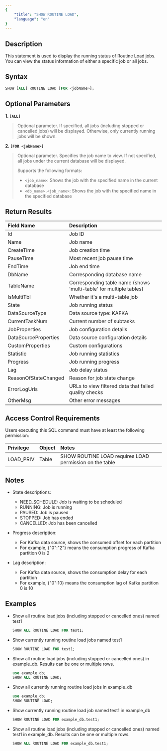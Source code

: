 ```yaml
---
{
    "title": "SHOW ROUTINE LOAD",
    "language": "en"
}
---
```


## Description

This statement is used to display the running status of Routine Load jobs. You can view the status information of either a specific job or all jobs.

## Syntax

```sql
SHOW [ALL] ROUTINE LOAD [FOR <jobName>];
```

## Optional Parameters

**1. `[ALL]`**

> Optional parameter. If specified, all jobs (including stopped or cancelled jobs) will be displayed. Otherwise, only currently running jobs will be shown.

**2. `[FOR <jobName>]`**

> Optional parameter. Specifies the job name to view. If not specified, all jobs under the current database will be displayed.
>
> Supports the following formats:
>
> - `<job_name>`: Shows the job with the specified name in the current database
> - `<db_name>.<job_name>`: Shows the job with the specified name in the specified database

## Return Results

| Field Name           | Description                                                  |
| :------------------- | :---------------------------------------------------------- |
| Id                   | Job ID                                                       |
| Name                 | Job name                                                     |
| CreateTime           | Job creation time                                            |
| PauseTime            | Most recent job pause time                                   |
| EndTime              | Job end time                                                 |
| DbName               | Corresponding database name                                  |
| TableName            | Corresponding table name (shows 'multi-table' for multiple tables) |
| IsMultiTbl           | Whether it's a multi-table job                              |
| State                | Job running status                                          |
| DataSourceType       | Data source type: KAFKA                                     |
| CurrentTaskNum       | Current number of subtasks                                  |
| JobProperties        | Job configuration details                                    |
| DataSourceProperties | Data source configuration details                            |
| CustomProperties     | Custom configurations                                        |
| Statistic            | Job running statistics                                      |
| Progress            | Job running progress                                         |
| Lag                 | Job delay status                                            |
| ReasonOfStateChanged | Reason for job state change                                 |
| ErrorLogUrls         | URLs to view filtered data that failed quality checks       |
| OtherMsg            | Other error messages                                        |

## Access Control Requirements

Users executing this SQL command must have at least the following permission:

| Privilege    | Object | Notes                                            |
| :----------- | :----- | :----------------------------------------------- |
| LOAD_PRIV    | Table  | SHOW ROUTINE LOAD requires LOAD permission on the table |

## Notes

- State descriptions:
  - NEED_SCHEDULE: Job is waiting to be scheduled
  - RUNNING: Job is running
  - PAUSED: Job is paused
  - STOPPED: Job has ended
  - CANCELLED: Job has been cancelled

- Progress description:
  - For Kafka data source, shows the consumed offset for each partition
  - For example, {"0":"2"} means the consumption progress of Kafka partition 0 is 2

- Lag description:
  - For Kafka data source, shows the consumption delay for each partition
  - For example, {"0":10} means the consumption lag of Kafka partition 0 is 10

## Examples

- Show all routine load jobs (including stopped or cancelled ones) named test1

    ```sql
    SHOW ALL ROUTINE LOAD FOR test1;
    ```

- Show currently running routine load jobs named test1

    ```sql
    SHOW ROUTINE LOAD FOR test1;
    ```

- Show all routine load jobs (including stopped or cancelled ones) in example_db. Results can be one or multiple rows.

    ```sql
    use example_db;
    SHOW ALL ROUTINE LOAD;
    ```

- Show all currently running routine load jobs in example_db

    ```sql
    use example_db;
    SHOW ROUTINE LOAD;
    ```

- Show currently running routine load job named test1 in example_db

    ```sql
    SHOW ROUTINE LOAD FOR example_db.test1;
    ```

- Show all routine load jobs (including stopped or cancelled ones) named test1 in example_db. Results can be one or multiple rows.

    ```sql
    SHOW ALL ROUTINE LOAD FOR example_db.test1;
    ```